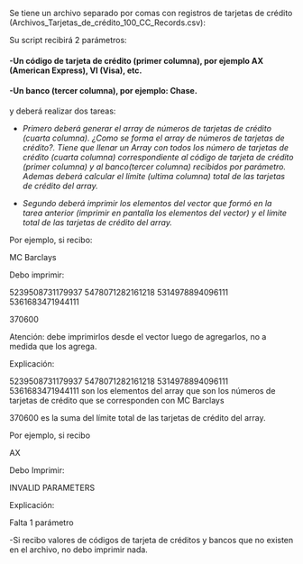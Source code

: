 Se tiene un archivo separado por comas con registros de tarjetas de crédito (Archivos_Tarjetas_de_crédito_100_CC_Records.csv):

Su script recibirá 2 parámetros: 

#### -Un código de tarjeta de crédito (primer columna), por ejemplo AX (American Express), VI (Visa), etc.

#### -Un banco (tercer columna), por ejemplo: Chase.

y deberá realizar dos tareas:

* _Primero deberá generar el array de números de tarjetas de crédito (cuarta columna).
¿Como se forma el array de números de tarjetas de crédito?.
Tiene que llenar un Array con todos los número de tarjetas de crédito (cuarta columna) correspondiente al
código de tarjeta de crédito (primer columna) y al banco(tercer columna) recibidos por parámetro.
Ademas deberá calcular el límite (ultima columna) total de las tarjetas de crédito del array._

* _Segundo deberá imprimir los elementos del vector que formó en la tarea anterior (imprimir en pantalla los elementos del vector) y el límite total de las tarjetas de crédito del array._

Por ejemplo, si recibo:

MC Barclays

Debo imprimir:

5239508731179937 5478071282161218 5314978894096111 5361683471944111

370600

Atención: debe imprimirlos desde el vector luego de agregarlos, no a medida que los agrega.

Explicación:

5239508731179937 5478071282161218 5314978894096111 5361683471944111 son los elementos del array que son los números de tarjetas de crédito que se corresponden con MC Barclays

370600 es la suma del límite total de las tarjetas de crédito del array.

Por ejemplo, si recibo

AX

Debo Imprimir:

INVALID PARAMETERS

Explicación:

Falta 1 parámetro


-Si recibo valores de códigos de tarjeta de créditos y bancos que no existen en el archivo, no debo imprimir nada.
